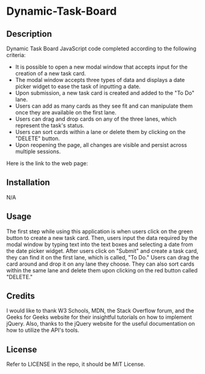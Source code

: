 # Dynamic-Task-Board

## Description

Dynamic Task Board JavaScript code completed according to the following criteria: 

* It is possible to open a new modal window that accepts input for the creation of a new task card.
* The modal window accepts three types of data and displays a date picker widget to ease the task of inputting a date.
* Upon submission, a new task card is created and added to the "To Do" lane.
* Users can add as many cards as they see fit and can manipulate them once they are available on the first lane.
* Users can drag and drop cards on any of the three lanes, which represent the task's status.
* Users can sort cards within a lane or delete them by clicking on the "DELETE" button.
* Upon reopening the page, all changes are visible and persist across multiple sessions.
   
 Here is the link to the web page: 
 
## Installation

N/A

## Usage

The first step while using this application is when users click on the green button to create a new task card. Then, users input the data required by the modal window by typing text into the text boxes and selecting a date from the date picker widget. After users click on "Submit" and create a task card, they can find it on the first lane, which is called, "To Do." Users can drag the card around and drop it on any lane they choose. They can also sort cards within the same lane and delete them upon clicking on the red button called "DELETE."

## Credits

I would like to thank W3 Schools, MDN, the Stack Overflow forum, and the Geeks for Geeks website for their insightful tutorials on how to implement jQuery. Also, thanks to the jQuery website for the useful documentation on how to utilize the API's tools.

## License

Refer to LICENSE in the repo, it should be MIT License.
